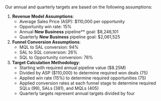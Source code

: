 Our annual and quarterly targets are based on the following assumptions:

1. **Revenue Model Assumptions**:
    - Average Sales Price (ASP): $110,000 per opportunity
    - Opportunity win rate: 15%
    - Annual **New Business** pipeline** goal: $8,246,101
    - Quarterly **New Business** pipeline goal: $2,061,525
2. **Funnel Conversion Assumptions**:
    - MQL to SAL conversion: 94%
    - SAL to SQL conversion: 26%
    - SQL to Opportunity conversion: 76%
3. **Target Calculation Methodology**:
    - Starting with required annual pipeline value ($8.25M)
    - Divided by ASP ($110,000) to determine required won deals (75)
    - Applied win rate (15%) to determine required opportunities (75)
    - Applied conversion rates at each funnel stage to determine required SQLs (99), SALs (381), and MQLs (405)
    - Quarterly targets represent annual targets divided by four